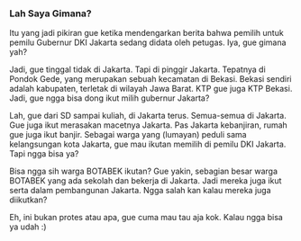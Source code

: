 ### Lah Saya Gimana?

Itu yang jadi pikiran gue ketika mendengarkan berita bahwa pemilih untuk pemilu Gubernur DKI Jakarta sedang didata oleh petugas. Iya, gue gimana yah?

Jadi, gue tinggal tidak di Jakarta. Tapi di pinggir Jakarta. Tepatnya di Pondok Gede, yang merupakan sebuah kecamatan di Bekasi. Bekasi sendiri adalah kabupaten, terletak di wilayah Jawa Barat. KTP gue juga KTP Bekasi. Jadi, gue ngga bisa dong ikut milih gubernur Jakarta?

Lah, gue dari SD sampai kuliah, di Jakarta terus. Semua-semua di Jakarta. Gue juga ikut merasakan macetnya Jakarta. Pas Jakarta kebanjiran, rumah gue juga ikut banjir. Sebagai warga yang (lumayan) peduli sama kelangsungan kota Jakarta, gue mau ikutan memilih di pemilu DKI Jakarta. Tapi ngga bisa ya?

Bisa ngga sih warga BOTABEK ikutan? Gue yakin, sebagian besar warga BOTABEK yang ada sekolah dan bekerja di Jakarta. Jadi mereka juga ikut serta dalam pembangunan Jakarta. Ngga salah kan kalau mereka juga diikutkan?

Eh, ini bukan protes atau apa, gue cuma mau tau aja kok. Kalau ngga bisa ya udah :)

<!-- {"time": "2007-06-11 22:49:23", "title": "Lah Saya Gimana?"} -->
